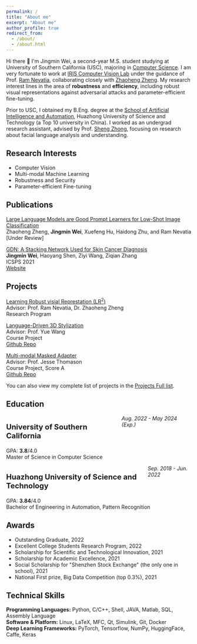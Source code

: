 ```yaml
---
permalink: /
title: "About me"
excerpt: "About me"
author_profile: true
redirect_from: 
  - /about/
  - /about.html
---
```


Hi there 👋 I'm Jingmin Wei, a second-year M.S. student studying at University of Southern California (USC), majoring in [Computer Science](https://www.cs.usc.edu/). I am very fortunate to work at [IRIS Computer Vision Lab](https://sites.usc.edu/iris-cvlab/) under the guidance of Prof. [Ram Nevatia](https://sites.usc.edu/iris-cvlab/professor-ram-nevatia/), collaborating closely with [Zhaoheng Zheng](https://zhaohengz.github.io/). My research interest lines in the area of <strong>robustness</strong> and <strong>efficiency</strong>, including robust visual representations against adversarial attacks and parameter-efficient fine-tuning.


Prior to USC, I obtained my B.Eng. degree at the [School of Artificial Intelligence and Automation](http://english.aia.hust.edu.cn/), Huazhong University of Science and Technology (a Top 10 university in China). I worked as an undergrad research assistant, advised by Prof. [Sheng Zhong](http://english.aia.hust.edu.cn/info/1030/1347.htm), focusing on research about facial language analysis and understanding.

<!-- <font color="#ff0000">I am graduating in 2023/early 2024 and now actively looking for full-time positions in computer vision, machine learning, and artificial intelligence. Please feel free to get in touch if there are any opportunities!</font> -->

<h2 id="research"> Research Interests </h2>

<ul>
    <li>Computer Vision</li>
    <li>Multi-modal Machine Learning</li>
    <li>Robustness and Security</li>
    <li>Parameter-efficient Fine-tuning</li>
</ul>


<h2 id="publications"> Publications </h2>

<p><u>Large Language Models are Good Prompt Learners for Low-Shot Image Classification</u><br>
Zhaoheng Zheng, <strong>Jingmin Wei</strong>, Xuefeng Hu, Haidong Zhu, and Ram Nevatia
<br> [Under Review] <br>
<!-- <a href="https://arxiv.org/abs/2305.16681" class="btn btn--success">Paper</a></p> -->

<p><u>GDN: A Stacking Network Used for Skin Cancer Diagnosis</u><br>
<strong>Jingmin Wei</strong>, Haoyang Shen, Ziyi Wang, Ziqian Zhang
<br> ICSPS 2021<br>
<a href="https://doi.org/10.1117/12.2631455" class="btn btn--success">Website</a></p>

<!-- <p><u>FashionVLP: Vision Language Transformer for Fashion Retrieval with Feedback</u><br>
Sonam Goenka*, <strong>Zhaoheng Zheng*</strong>, Ayush Jaiswal, Rakesh Chada, Yue Wu, Pradeep Natarajan, and Varsha Hedau
<br> CVPR 2022<br>
<a href="https://www.amazon.science/publications/fashionvlp-vision-language-transformer-for-fashion-retrieval-with-feedback" class="btn btn--success">Paper</a></p> -->

<h2 id="projects"> Projects </h2>

<p><u>Learning Robust visial Represtation (LR<sup>2</sup>)</u><br>
Advisor: Prof. Ram Nevatia, Dr. Zhaoheng Zheng<br>
Research Program<br><p>

<p><u>Language-Driven 3D Stylization</u><br>
Advisor: Prof. Yue Wang<br>
Course Project<br>
<a href="https://github.com/Weijingmin2000/Language-Driven-3D-Stylization" class="btn btn--success">Github Repo</a></p>

<p><u>Multi-modal Masked Adapter</u><br>
Advisor: Prof. Jesse Thomason<br>
Course Project, Score A<br>
<a href="https://github.com/YinzhenWang/Real_CLIP_Adapter" class="btn btn--success">Github Repo</a></p>

You can also view my complete list of projects in the <a href="/projects/">Projects Full list</a>.

<h2 id="education"> Education </h2>
<div style='display: flex; justify-content: space-between;'>
	<p style='font-size:20px'><b>University of Southern California</b></p>
	<i>Aug. 2022 - May 2024 (Exp.)</i>
</div>
GPA: <strong>3.8</strong>/4.0
<br> Master of Science in Computer Science <br><p>

<div style='display: flex; justify-content: space-between;'>
	<p style='font-size:20px'><b>Huazhong University of Science and Technology</b></p>
	<i>Sep. 2018 - Jun. 2022</i>
</div>
GPA: <strong>3.84</strong>/4.0
<br> Bachelor of Engineering in Automation, Pattern Recognition <br><p>

<h2 id="awards"> Awards </h2>
<ul>
    <li>Outstanding Graduate, 2022</li>
    <li>Excellent College Students Research Program, 2022</li>
    <li>Scholarship for Scientific and Technological Innovation, 2021</li>
    <li>Scholarship for Academic Excellence, 2021</li>
    <li>Social Scholarship for "Shenzhen Stock Exchange" (the only one in school), 2021</li>
    <li>National First prize, Big Data Competition (top 0.3%),  2021</li>
</ul>

<h2 id="skills"> Technical Skills </h2>
<strong>Programming Languages:</strong> Python, C/C++, Shell, JAVA, Matlab, SQL, Assembly Language <br>
<strong>Software & Platform:</strong> Linux, LaTeX, MFC, Qt, Simulink, Git, Docker <br>
<strong>Deep Learning Frameworks:</strong> PyTorch, Tensorflow, NumPy, HuggingFace, Caffe, Keras <p>


<p hidden><script type="text/javascript" id="clustrmaps" src="//clustrmaps.com/map_v2.js?d=WuTycU_gptD1_uRJMJF-BV4Q0VudvsyDQpgvA3okEYs&cl=ffffff&w=a"></script></p>
